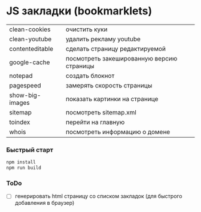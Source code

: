 # JS закладки (bookmarklets)

|                 |                                           |
| --------------- | ----------------------------------------- |
| clean-cookies   | очистить куки                             |
| clean-youtube   | удалить рекламу youtube                   |
| contenteditable | сделать страницу редактируемой            |
| google-cache    | посмотреть закешированную версию страницы |
| notepad         | создать блокнот                           |
| pagespeed       | замерять скорость страницы                |
| show-big-images | показать картинки на странице             |
| sitemap         | посмотреть sitemap.xml                    |
| toindex         | перейти на главную                        |
| whois           | посмотреть информацию о домене            |

### Быстрый старт

```bash
npm install
npm run build
```

### ToDo

- [ ] генерировать html страницу со списком закладок (для быстрого добавления в браузер)
